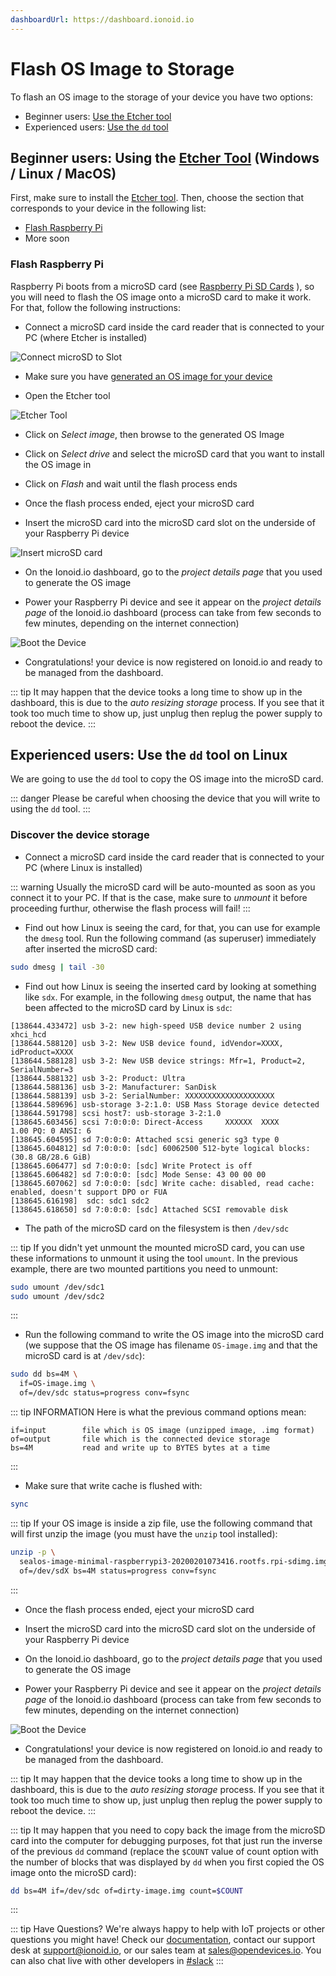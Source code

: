 ```yaml
---
dashboardUrl: https://dashboard.ionoid.io
---
```


# Flash OS Image to Storage

To flash an OS image to the storage of your device you have two options:

 - Beginner users: [Use the Etcher tool](#begginers-using-the-etcher-tool)
 - Experienced users: [Use the `dd` tool](#experienced-use-the-dd-tool-on-linux)


## Beginner users: Using the [Etcher Tool](https://etcher.io/) (Windows / Linux / MacOS)

First, make sure to install the [Etcher tool](https://etcher.io/). Then, choose
the section that corresponds to your device in the following list:

 - [Flash Raspberry Pi](#flash-raspberry-pi)
 - More soon

### Flash Raspberry Pi

Raspberry Pi boots from a microSD card (see
[Raspberry Pi SD Cards](https://www.raspberrypi.org/documentation/installation/sd-cards.md)
), so you will need to flash the OS image onto a microSD card to make it work.
For that, follow the following instructions:

- Connect a microSD card inside the card reader that is connected to your PC
(where Etcher is installed)

![Connect microSD to Slot](/steps/flash-os-image/microsd-card-reader.jpg)

- Make sure you have [generated an OS image for your
  device](/docs/register-devices.md)

- Open the Etcher tool

![Etcher Tool](/steps/flash-os-image/etcher.png)

- Click on *Select image*, then browse to the generated OS Image

- Click on *Select drive* and select the microSD card that you want to install
  the OS image in

- Click on *Flash* and wait until the flash process ends

- Once the flash process ended, eject your microSD card

- Insert the microSD card into the microSD card slot on the underside of your
Raspberry Pi device

![Insert microSD card](/steps/flash-os-image/raspberry-pi-microsd-slot.png)

- On the <a :href="$frontmatter.dashboardUrl" target="_blank">Ionoid.io dashboard</a>,
go to the *project details page* that you used to generate the OS image

- Power your Raspberry Pi device and see it appear on the *project details
  page* of the Ionoid.io dashboard (process can take from few seconds to few
  minutes, depending on the internet connection)

![Boot the Device](/steps/projects-and-devices/boot_device.gif)

- Congratulations! your device is now registered on Ionoid.io and ready to be
  managed from the dashboard.

::: tip
It may happen that the device tooks a long time to show up in the dashboard,
this is due to the *auto resizing storage* process. If you see that it took too
much time to show up, just unplug then replug the power supply to reboot the
device.
:::

## Experienced users: Use the `dd` tool on Linux

We are going to use the `dd` tool to copy the OS image into the microSD card.

::: danger
Please be careful when choosing the device that you will write to using the `dd`
tool.
:::

### Discover the device storage

- Connect a microSD card inside the card reader that is connected to your PC
  (where Linux is installed)

::: warning
Usually the microSD card will be auto-mounted as soon as you connect it to your
PC. If that is the case, make sure to *unmount* it before proceeding furthur,
otherwise the flash process will fail!
:::

- Find out how Linux is seeing the card, for that, you can use for example the
  `dmesg` tool. Run the following command (as superuser) immediately after
  inserted the microSD card:

```bash
sudo dmesg | tail -30
```

- Find out how Linux is seeing the inserted card by looking at something like
  `sdx`. For example, in the following `dmesg` output, the name that has been
  affected to the microSD card by Linux is `sdc`:

```{11,12,13,14,15,16}
[138644.433472] usb 3-2: new high-speed USB device number 2 using xhci_hcd
[138644.588120] usb 3-2: New USB device found, idVendor=XXXX, idProduct=XXXX
[138644.588128] usb 3-2: New USB device strings: Mfr=1, Product=2, SerialNumber=3
[138644.588132] usb 3-2: Product: Ultra
[138644.588136] usb 3-2: Manufacturer: SanDisk
[138644.588139] usb 3-2: SerialNumber: XXXXXXXXXXXXXXXXXXXX
[138644.589696] usb-storage 3-2:1.0: USB Mass Storage device detected
[138644.591798] scsi host7: usb-storage 3-2:1.0
[138645.603456] scsi 7:0:0:0: Direct-Access     XXXXXX  XXXX            1.00 PQ: 0 ANSI: 6
[138645.604595] sd 7:0:0:0: Attached scsi generic sg3 type 0
[138645.604812] sd 7:0:0:0: [sdc] 60062500 512-byte logical blocks: (30.8 GB/28.6 GiB)
[138645.606477] sd 7:0:0:0: [sdc] Write Protect is off
[138645.606482] sd 7:0:0:0: [sdc] Mode Sense: 43 00 00 00
[138645.607062] sd 7:0:0:0: [sdc] Write cache: disabled, read cache: enabled, doesn't support DPO or FUA
[138645.616198]  sdc: sdc1 sdc2
[138645.618650] sd 7:0:0:0: [sdc] Attached SCSI removable disk

```

- The path of the microSD card on the filesystem is then `/dev/sdc`

::: tip
If you didn't yet unmount the mounted microSD card, you can use these
informations to unmount it using the tool `umount`. In the previous example,
there are two mounted partitions you need to unmount:

```bash
sudo umount /dev/sdc1
sudo umount /dev/sdc2
```
:::

- Run the following command to write the OS image into the microSD card (we
  suppose that the OS image has filename `OS-image.img` and that the microSD
  card is at `/dev/sdc`):

```bash
sudo dd bs=4M \
  if=OS-image.img \
  of=/dev/sdc status=progress conv=fsync
```

::: tip INFORMATION
Here is what the previous command options mean:
```
if=input        file which is OS image (unzipped image, .img format)
of=output       file which is the connected device storage
bs=4M           read and write up to BYTES bytes at a time
```
:::

- Make sure that write cache is flushed with:

```bash
sync
```

::: tip
If your OS image is inside a zip file, use the following command that will
first unzip the image (you must have the `unzip` tool installed):

```bash
unzip -p \
  sealos-image-minimal-raspberrypi3-20200201073416.rootfs.rpi-sdimg.img-ionoid.zip | sudo dd \
  of=/dev/sdX bs=4M status=progress conv=fsync
```
:::

- Once the flash process ended, eject your microSD card

- Insert the microSD card into the microSD card slot on the underside of your
Raspberry Pi device

- On the <a :href="$frontmatter.dashboardUrl" target="_blank">Ionoid.io dashboard</a>,
go to the *project details page* that you used to generate the OS image

- Power your Raspberry Pi device and see it appear on the *project details
  page* of the Ionoid.io dashboard (process can take from few seconds to few
  minutes, depending on the internet connection)

![Boot the Device](/steps/projects-and-devices/boot_device.gif)

- Congratulations! your device is now registered on Ionoid.io and ready to be
  managed from the dashboard.

::: tip
It may happen that the device tooks a long time to show up in the dashboard,
this is due to the *auto resizing storage* process. If you see that it took too
much time to show up, just unplug then replug the power supply to reboot the
device.
:::

::: tip
It may happen that you need to copy back the image from the microSD card into
the computer for debugging purposes, fot that just run the inverse of the
previous `dd` command (replace the `$COUNT` value of count option with the
number of blocks that was displayed by `dd` when you first copied the OS image
onto the microSD card):

```bash
dd bs=4M if=/dev/sdc of=dirty-image.img count=$COUNT
```
:::

::: tip Have Questions?
We're always happy to help with IoT projects or other questions you might have!
Check our [documentation](https://docs.ionoid.io/), contact our
support desk at <support@ionoid.io>, or our sales team at <sales@opendevices.io>.
You can also chat live with other developers in  [#slack](https://ionoidcommunity.slack.com/join/shared_invite/enQtODAzODgwOTIyMDY4LWExNWVmMDJhMDE2YWYyMjE3N2FlOGNlZjM4NDlmYmM5MmNhYWY1ZTZmOWMwYTYxYTMxNTQzODYzYmRmODMzOWI)
:::
